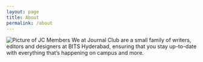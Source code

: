 ```yaml
---
layout: page
title: About
permalink: /about
---
```


![Picture of JC Members](assets/img/about.jpg)
We at Journal Club are a small family of writers, editors and designers at BITS Hyderabad, ensuring that you stay up-to-date with everything that’s happening on campus and more.
